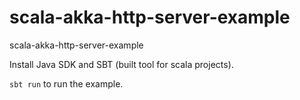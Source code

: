 # scala-akka-http-server-example
scala-akka-http-server-example

Install Java SDK and SBT (built tool for scala projects).

`sbt run` to run the example.
